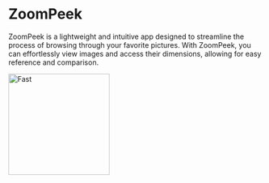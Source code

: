 # ZoomPeek

ZoomPeek is a lightweight and intuitive app designed to streamline the process of browsing through your favorite pictures. 
With ZoomPeek, you can effortlessly view images and access their dimensions, allowing for easy reference and comparison.

<img src="https://github.com/Magdalenaspace/SwiftUI-Apps/assets/96504344/9fe9f04a-fd3c-47d1-987e-88ec981a5f6e" alt="Fast" width="200">

